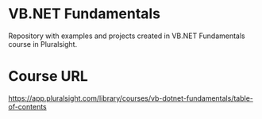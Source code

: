 # VB.NET Fundamentals

Repository with examples and projects created in VB.NET Fundamentals course in Pluralsight.

# Course URL
https://app.pluralsight.com/library/courses/vb-dotnet-fundamentals/table-of-contents
